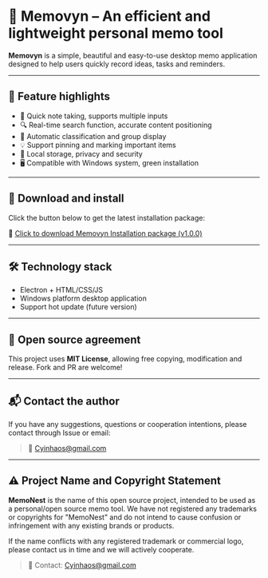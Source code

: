 
# 📔 Memovyn – An efficient and lightweight personal memo tool

**Memovyn** is a simple, beautiful and easy-to-use desktop memo application designed to help users quickly record ideas, tasks and reminders.

---

## 🧠 Feature highlights

- 📝 Quick note taking, supports multiple inputs
- 🔍 Real-time search function, accurate content positioning
- 📂 Automatic classification and group display
- 💡 Support pinning and marking important items
- 💾 Local storage, privacy and security
- 🖥️ Compatible with Windows system, green installation

---


## 🚀 Download and install

Click the button below to get the latest installation package:

🔗 [Click to download Memovyn Installation package (v1.0.0)](https://github.com/yinhao-ai/Memovyn/releases/latest)

---

## 🛠 Technology stack

- Electron + HTML/CSS/JS
- Windows platform desktop application
- Support hot update (future version)

---

## 📄 Open source agreement

This project uses **MIT License**, allowing free copying, modification and release. Fork and PR are welcome!

---

## 📬 Contact the author

If you have any suggestions, questions or cooperation intentions, please contact through Issue or email:

> 📧 Cyinhaos@gmail.com

---

## ⚠️ Project Name and Copyright Statement

**MemoNest** is the name of this open source project, intended to be used as a personal/open source memo tool.
We have not registered any trademarks or copyrights for "MemoNest" and do not intend to cause confusion or infringement with any existing brands or products.

If the name conflicts with any registered trademark or commercial logo, please contact us in time and we will actively cooperate.

> 📧 Contact: Cyinhaos@gmail.com
